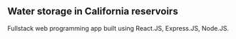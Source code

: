 ## Water storage in California reservoirs 
Fullstack web programming app built using React.JS, Express.JS, Node.JS.